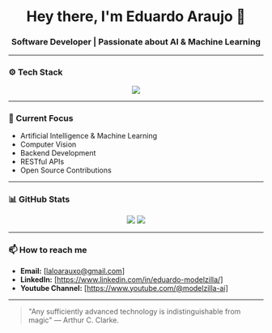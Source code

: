 <h1 align="center">Hey there, I'm Eduardo Araujo 👋</h1>
<h3 align="center">Software Developer | Passionate about AI & Machine Learning</h3>

---

### ⚙️ Tech Stack
<div align="center">
  <img src="https://skillicons.dev/icons?i=html,css,js,nodejs,python,r,mysql,postgres,git,github,linux" />
</div>

---

### 🧠 Current Focus
- Artificial Intelligence & Machine Learning
- Computer Vision
- Backend Development
- RESTful APIs
- Open Source Contributions

---

### 📊 GitHub Stats
<div align="center">
  <img src="https://github-readme-stats.vercel.app/api?username=modelzilla&show_icons=true&theme=radical" />
  <img src="https://github-readme-stats.vercel.app/api/top-langs/?username=modelzilla&layout=compact&theme=radical" />
</div>

---

### 📫 How to reach me
- **Email:** [laloarauxo@gmail.com]
- **LinkedIn:** [https://www.linkedin.com/in/eduardo-modelzilla/]
- **Youtube Channel:** [https://www.youtube.com/@modelzilla-ai]

---

> "Any sufficiently advanced technology is indistinguishable from magic" — Arthur C. Clarke.
